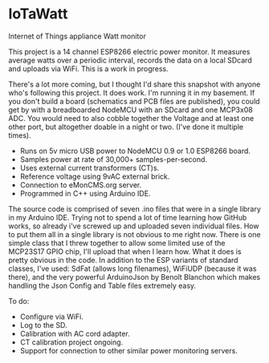 # IoTaWatt
Internet of Things appliance Watt monitor

This project is a 14 channel ESP8266 electric power monitor.
It measures average watts over a periodic interval, records the 
data on a local SDcard and uploads via WiFi.
This is a work in progress.

There's a lot more coming, but I thought I'd share this snapshot
with anyone who's following this project.  It does work.  I'm running
it in my basement.  If you don't build a board (schematics and PCB files 
are published), you could get by with a breadboarded NodeMCU with an SDcard
and one MCP3x08 ADC.  You would need to also cobble together the Voltage and
at least one other port, but altogether doable in a night or two. (I've done
it multiple times).

* Runs on 5v micro USB power to NodeMCU 0.9 or 1.0 ESP8266 board.
* Samples power at rate of 30,000+ samples-per-second.
* Uses external current transformers (CT)s.
* Reference voltage using 9vAC external brick.
* Connection to eMonCMS.org server.
* Programmed in C++ using Arduino IDE.

The source code is comprised of seven .ino files that were in a single library in
my Arduino IDE.  Trying not to spend a lot of time learning how GitHub works,
so already i've screwed up and uploaded seven individual files.  How to put them all 
in a single library is not obvious to me right now.  There is one simple class that
I threw together to allow some limited use of the MCP23S17 GPIO chip, I'll upload that 
when I learn how.  What it does is pretty obvious in the code.  In addition to the 
ESP variants of standard classes, I've used: SdFat (allows long filenames), 
WiFiUDP (because it was there), and the very powerful ArduinoJson by Benoît Blanchon
which makes handling the Json Config and Table files extremely easy.

To do:

* Configure via WiFi.
* Log to the SD.
* Calibration with AC cord adapter.
* CT calibration project ongoing.
* Support for connection to other similar power monitoring servers.
